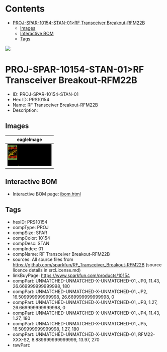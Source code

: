 



Contents
========

* [PROJ-SPAR-10154-STAN-01>RF Transceiver Breakout-RFM22B](#proj-spar-10154-stan-01rf-transceiver-breakout-rfm22b)
	* [Images](#images)
	* [Interactive BOM](#interactive-bom)
	* [Tags](#tags)
  
![][im]
# PROJ-SPAR-10154-STAN-01>RF Transceiver Breakout-RFM22B

- ID: PROJ-SPAR-10154-STAN-01
- Hex ID: PRS10154
- Name: RF Transceiver Breakout-RFM22B
- Description: 

## Images
  
  

|eagleImage|
| :---: |
|[![eagleImage](eagleImage_140.png)](eagleImage_600.png)|

## Interactive BOM

- Interactive BOM page: [ibom.html](kicad/bom/ibom.html)

## Tags

- hexID: PRS10154
- oompType: PROJ
- oompSize: SPAR
- oompColor: 10154
- oompDesc: STAN
- oompIndex: 01
- oompName: RF Transceiver Breakout-RFM22B
- sources: All source files from https://github.com/sparkfun/RF_Transceiver_Breakout-RFM22B (source licence details in srcLicense.md)
- linkBuyPage: https://www.sparkfun.com/products/10154
- oompPart: UNMATCHED-UNMATCHED-X-UNMATCHED-01, JP0, 11.43, 26.669999999999998, 180
- oompPart: UNMATCHED-UNMATCHED-X-UNMATCHED-01, JP2, 16.509999999999998, 26.669999999999998, 0
- oompPart: UNMATCHED-UNMATCHED-X-UNMATCHED-01, JP3, 1.27, 26.669999999999998, 0
- oompPart: UNMATCHED-UNMATCHED-X-UNMATCHED-01, JP4, 11.43, 1.27, 180
- oompPart: UNMATCHED-UNMATCHED-X-UNMATCHED-01, JP5, 16.509999999999998, 1.27, 180
- oompPart: UNMATCHED-UNMATCHED-X-UNMATCHED-01, RFM22-XXX-S2, 8.889999999999999, 13.97, 270
- rawPart: 



[im]: eagleImage_450.png
